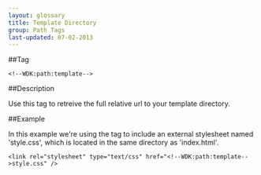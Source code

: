 ```yaml
---
layout: glossary
title: Template Directory
group: Path Tags
last-updated: 07-02-2013
---
```


##Tag

`<!--WDK:path:template-->`

##Description

Use this tag to retreive the full relative url to your template directory.

##Example

In this example we're using the tag to include an external stylesheet named 'style.css', which is located in the same directory as 'index.html'.

~~~
<link rel="stylesheet" type="text/css" href="<!--WDK:path:template-->style.css" />
~~~